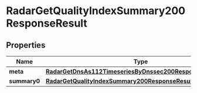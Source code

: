 

# RadarGetQualityIndexSummary200ResponseResult


## Properties

| Name | Type | Description | Notes |
|------------ | ------------- | ------------- | -------------|
|**meta** | [**RadarGetDnsAs112TimeseriesByDnssec200ResponseResultMeta**](RadarGetDnsAs112TimeseriesByDnssec200ResponseResultMeta.md) |  |  |
|**summary0** | [**RadarGetQualityIndexSummary200ResponseResultSummary0**](RadarGetQualityIndexSummary200ResponseResultSummary0.md) |  |  |



